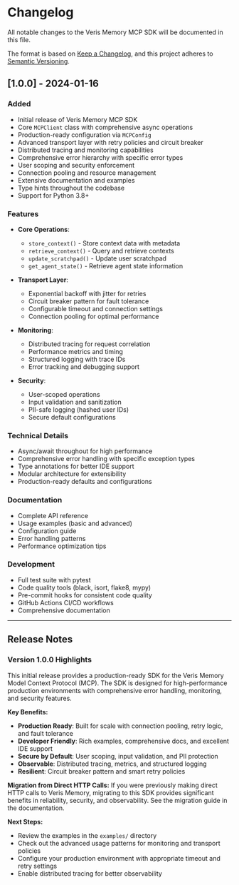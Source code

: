 # Changelog

All notable changes to the Veris Memory MCP SDK will be documented in this file.

The format is based on [Keep a Changelog](https://keepachangelog.com/en/1.0.0/),
and this project adheres to [Semantic Versioning](https://semver.org/spec/v2.0.0.html).

## [1.0.0] - 2024-01-16

### Added
- Initial release of Veris Memory MCP SDK
- Core `MCPClient` class with comprehensive async operations
- Production-ready configuration via `MCPConfig`
- Advanced transport layer with retry policies and circuit breaker
- Distributed tracing and monitoring capabilities
- Comprehensive error hierarchy with specific error types
- User scoping and security enforcement
- Connection pooling and resource management
- Extensive documentation and examples
- Type hints throughout the codebase
- Support for Python 3.8+

### Features
- **Core Operations**:
  - `store_context()` - Store context data with metadata
  - `retrieve_context()` - Query and retrieve contexts
  - `update_scratchpad()` - Update user scratchpad
  - `get_agent_state()` - Retrieve agent state information

- **Transport Layer**:
  - Exponential backoff with jitter for retries
  - Circuit breaker pattern for fault tolerance
  - Configurable timeout and connection settings
  - Connection pooling for optimal performance

- **Monitoring**:
  - Distributed tracing for request correlation
  - Performance metrics and timing
  - Structured logging with trace IDs
  - Error tracking and debugging support

- **Security**:
  - User-scoped operations
  - Input validation and sanitization
  - PII-safe logging (hashed user IDs)
  - Secure default configurations

### Technical Details
- Async/await throughout for high performance
- Comprehensive error handling with specific exception types
- Type annotations for better IDE support
- Modular architecture for extensibility
- Production-ready defaults and configurations

### Documentation
- Complete API reference
- Usage examples (basic and advanced)
- Configuration guide
- Error handling patterns
- Performance optimization tips

### Development
- Full test suite with pytest
- Code quality tools (black, isort, flake8, mypy)
- Pre-commit hooks for consistent code quality
- GitHub Actions CI/CD workflows
- Comprehensive documentation

---

## Release Notes

### Version 1.0.0 Highlights

This initial release provides a production-ready SDK for the Veris Memory Model Context Protocol (MCP). The SDK is designed for high-performance production environments with comprehensive error handling, monitoring, and security features.

**Key Benefits:**
- **Production Ready**: Built for scale with connection pooling, retry logic, and fault tolerance
- **Developer Friendly**: Rich examples, comprehensive docs, and excellent IDE support
- **Secure by Default**: User scoping, input validation, and PII protection
- **Observable**: Distributed tracing, metrics, and structured logging
- **Resilient**: Circuit breaker pattern and smart retry policies

**Migration from Direct HTTP Calls:**
If you were previously making direct HTTP calls to Veris Memory, migrating to this SDK provides significant benefits in reliability, security, and observability. See the migration guide in the documentation.

**Next Steps:**
- Review the examples in the `examples/` directory
- Check out the advanced usage patterns for monitoring and transport policies
- Configure your production environment with appropriate timeout and retry settings
- Enable distributed tracing for better observability